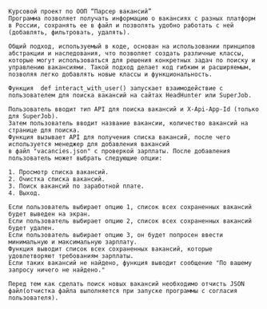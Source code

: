     Курсовой проект по ООП “Парсер вакансий”
    Программа позволяет получать информацию о вакансиях с разных платформ в России, сохранять ее в файл и позволять удобно работать с ней 
    (добавлять, фильтровать, удалять).

    Общий подход, используемый в коде, основан на использовании принципов абстракции и наследования, что позволяет создать различные классы, 
    которые могут использоваться для решения конкретных задач по поиску и управлению вакансиями. Такой подход делает код гибким и расширяемым, 
    позволяя легко добавлять новые классы и функциональность.

    Функция  def interact_with_user() запускает взаимодействие с пользователем для поиска вакансий на сайтах HeadHunter или SuperJob.

    Пользователь вводит тип API для поиска вакансий и X-Api-App-Id (только для SuperJob). 
    Затем пользователь вводит название вакансии, количество вакансий на странице для поиска.
    Функция вызывает API для получения списка вакансий, после чего используется менеджер для добавления вакансий 
    в файл "vacancies.json" с проверкой зарплаты. После добавления пользователь может выбрать следующие опции:
    
    1. Просмотр списка вакансий.
    2. Очистка списка вакансий.
    3. Поиск вакансий по заработной плате.
    4. Выход.
    
    Если пользователь выбирает опцию 1, список всех сохраненных вакансий будет выведен на экран.
    Если пользователь выбирает опцию 2, список всех сохраненных вакансий будет удален.
    Если пользователь выбирает опцию 3, он будет попросен ввести минимальную и максимальную зарплату.
    Функция выводит список всех сохраненных вакансий, которые удовлетворяют требованиям зарплаты. 
    Если таких вакансий не найдено, функция выводит сообщение "По вашему запросу ничего не найдено."
    
    Перед тем как сделать поиск новых вакансий необходимо отчисть JSON файл(отчистка файла выполняется при запуске программы с согласия пользователя).
